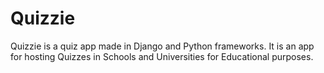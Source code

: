# Quizzie
Quizzie is a quiz app made in Django and Python frameworks. It is an app for hosting Quizzes in Schools and Universities for Educational purposes.
